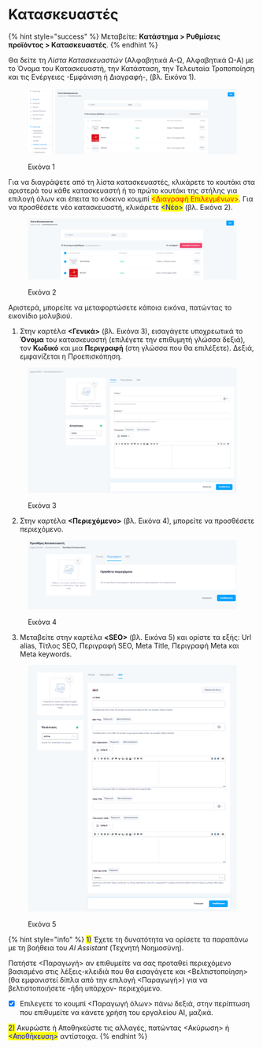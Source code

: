 # Κατασκευαστές

{% hint style="success" %}
Μεταβείτε: **Κατάστημα > Ρυθμίσεις προϊόντος > Κατασκευαστές**.
{% endhint %}

Θα δείτε τη _Λίστα Κατασκευαστών_ (Αλφαβητικά Α-Ω, Αλφαβητικά Ω-Α) με το Όνομα του Κατασκευαστή, την Κατάσταση, την Τελευταία Τροποποίηση και τις Ενέργειες -Εμφάνιση ή Διαγραφή-, (βλ. Εικόνα 1).

<figure><img src="../../.gitbook/assets/ScreenHunter 655.png" alt=""><figcaption><p>Εικόνα 1</p></figcaption></figure>

Για να διαγράψετε από τη λίστα κατασκευαστές, κλικάρετε το κουτάκι στα αριστερά του κάθε κατασκευαστή ή το πρώτο κουτάκι της στήλης για επιλογή όλων και έπειτα το κόκκινο κουμπί <mark style="color:red;"><Διαγραφή Επιλεγμένων></mark>. Για να προσθέσετε νέο κατασκευαστή, κλικάρετε <mark style="color:blue;"><Νέο></mark> (βλ. Εικόνα 2).

<figure><img src="../../.gitbook/assets/ScreenHunter 656.png" alt=""><figcaption><p>Εικόνα 2</p></figcaption></figure>



Αριστερά, μπορείτε να μεταφορτώσετε κάποια εικόνα, πατώντας το εικονίδιο μολυβιού.

1. Στην καρτέλα **<Γενικά>** (βλ. Εικόνα 3), εισαγάγετε υποχρεωτικά το **Όνομα** του κατασκευαστή (επιλέγετε την επιθυμητή γλώσσα δεξιά), τον **Κωδικό** και μια **Περιγραφή** (στη γλώσσα που θα επιλέξετε). Δεξιά, εμφανίζεται η Προεπισκόπηση.

<figure><img src="../../.gitbook/assets/ScreenHunter 657.png" alt=""><figcaption><p>Εικόνα 3</p></figcaption></figure>



2. Στην καρτέλα **<Περιεχόμενο>** (βλ. Εικόνα 4), μπορείτε να προσθέσετε περιεχόμενο.

<figure><img src="../../.gitbook/assets/ScreenHunter 38 (1).png" alt=""><figcaption><p>Εικόνα 4</p></figcaption></figure>

3. Μεταβείτε στην καρτέλα **\<SEO>** (βλ. Εικόνα 5) και ορίστε τα εξής: Url alias, Τίτλος SEO, Περιγραφή SEO, Meta Title, Περιγραφή Meta και Meta keywords.

<figure><img src="../../.gitbook/assets/ScreenHunter 658.png" alt=""><figcaption><p>Εικόνα 5</p></figcaption></figure>

{% hint style="info" %}
<mark style="color:blue;">1)</mark> Έχετε τη δυνατότητα να ορίσετε τα παραπάνω με τη βοήθεια του _Al Assistant_ (Τεχνητή Νοημοσύνη).&#x20;

Πατήστε <Παραγωγή> αν επιθυμείτε να σας προταθεί περιεχόμενο βασισμένο στις λέξεις-κλειδιά που θα εισαγάγετε και <Βελτιστοποίηση> (θα εμφανιστεί δίπλα από την επιλογή <Παραγωγή>) για να βελτιστοποιήσετε -ήδη υπάρχον- περιεχόμενο.&#x20;



* [x] Επιλεγετε το κουμπί <Παραγωγή όλων> πάνω δεξιά, στην περίπτωση που επιθυμείτε να κάνετε χρήση του εργαλείου AI, μαζικά.&#x20;



<mark style="color:blue;">2)</mark> Ακυρώστε ή Αποθηκεύστε τις αλλαγές, πατώντας <Ακύρωση> ή <mark style="color:blue;"><Αποθήκευση></mark> αντίστοιχα.
{% endhint %}
